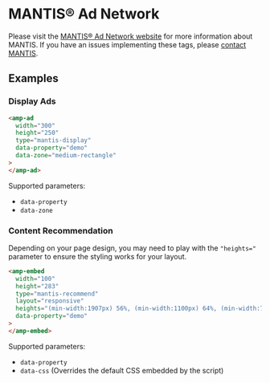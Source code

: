 # MANTIS® Ad Network

Please visit the [MANTIS® Ad Network website](https://www.mantisadnetwork.com) for more information about MANTIS. If you have an issues implementing these tags, please [contact MANTIS](http://www.mantisadnetwork.com/contact/).

## Examples

### Display Ads

```html
<amp-ad
  width="300"
  height="250"
  type="mantis-display"
  data-property="demo"
  data-zone="medium-rectangle"
>
</amp-ad>
```

Supported parameters:

-   `data-property`
-   `data-zone`

### Content Recommendation

Depending on your page design, you may need to play with the `"heights="` parameter to ensure the styling works for your layout.

```html
<amp-embed
  width="100"
  height="283"
  type="mantis-recommend"
  layout="responsive"
  heights="(min-width:1907px) 56%, (min-width:1100px) 64%, (min-width:780px) 75%, (min-width:480px) 105%, 200%"
  data-property="demo"
>
</amp-embed>
```

Supported parameters:

-   `data-property`
-   `data-css` (Overrides the default CSS embedded by the script)
